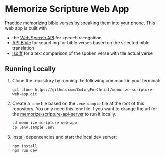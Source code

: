 # Memorize Scripture Web App

Practice memorizing bible verses by speaking them into your phone. This web app is built with

- the [Web Speech API](https://developer.mozilla.org/en-US/docs/Web/API/Web_Speech_API) for speech recognition
- [API.Bible](https://scripture.api.bible/) for searching for bible verses based on the selected bible translation
- [jsdiff](https://www.npmjs.com/package/diff) for a text comparison of the spoken verse with the actual verse

## Running Locally

1. Clone the repository by running the following command in your terminal:
   ```
   git clone https://github.com/CodingForChrist/memorize-scripture-web-app.git
   ```
2. Create a `.env` file based on the `.env.sample` file at the root of this repository. You only need this .env file if you want to change the url for the [memorize-scripture-api-server](https://github.com/CodingForChrist/memorize-scripture-api-server) to run it locally.

   ```bash
   cd memorize-scripture-web-app
   cp .env.sample .env
   ```

3. Install dependencies and start the local dev server:
   ```bash
   npm install
   npm run dev
   ```
